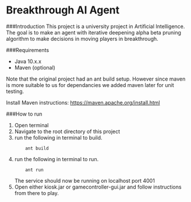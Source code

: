 # Breakthrough AI Agent
###Introduction
This project is a university project in Artificial Intelligence. The goal is to make an agent with iterative deepening 
alpha beta pruning algorithm to make decisions in moving players in breakthrough.

###Requirements
* Java 10.x.x
* Maven (optional)

Note that the original project had an ant build setup. However since maven is more suitable to us
for dependancies we added maven later for unit testing.

Install Maven instructions:
https://maven.apache.org/install.html

###How to run
1. Open terminal
2. Navigate to the root directory of this project
3. run the following in terminal to build.
    ```
        ant build
    ```
4. run the following in terminal to run.
    ```
        ant run
    ```
    The service should now be running on localhost port 4001
5. Open either kiosk.jar or gamecontroller-gui.jar and follow instructions from there to play.